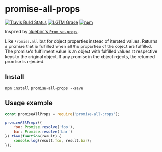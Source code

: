 # promise-all-props
[![Travis Build Status][travis-icon]][travis]
[![LGTM Grade][lgtm-icon]][lgtm]
[![npm][npm-icon]][npm]

Inspired by [bluebird's `Promise.props`](http://bluebirdjs.com/docs/api/promise.props.html).

Like `Promise.all` but for object properties instead of iterated values. Returns a promise that is fulfilled when all the properties of the object are fulfilled. The promise's fulfillment value is an object with fulfilled values at respective keys to the original object. If any promise in the object rejects, the returned promise is rejected.

## Install
`npm install promise-all-props --save`

## Usage example
```js
const promiseAllProps = require('promise-all-props');

promiseAllProps({
    foo: Promise.resolve('foo'),
    bar: Promise.resolve('bar')
}).then(function(result) {
    console.log(result.foo, result.bar);
});
```

[travis]: https://travis-ci.com/Siilwyn/promise-all-props
[travis-icon]: https://img.shields.io/travis/com/Siilwyn/promise-all-props/master.svg?style=flat-square
[lgtm]: https://lgtm.com/projects/g/Siilwyn/promise-all-props/
[lgtm-icon]: https://img.shields.io/lgtm/grade/javascript/g/Siilwyn/promise-all-props.svg?style=flat-square
[npm]: https://www.npmjs.com/package/promise-all-props
[npm-icon]: https://img.shields.io/npm/v/promise-all-props.svg?style=flat-square
